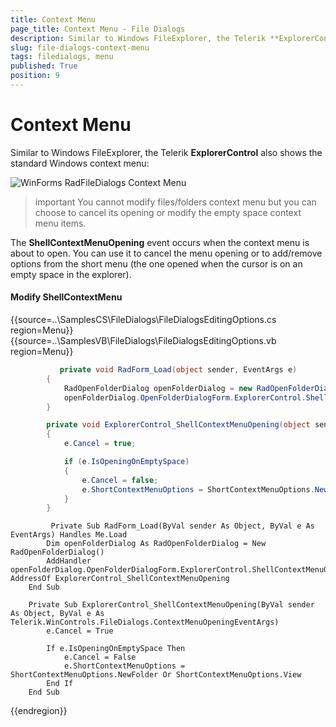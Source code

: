 ```yaml
---
title: Context Menu
page_title: Context Menu - File Dialogs
description: Similar to Windows FileExplorer, the Telerik **ExplorerControl** also shows the standard Windows context menu
slug: file-dialogs-context-menu
tags: filedialogs, menu
published: True
position: 9 
---
```


# Context Menu

Similar to Windows FileExplorer, the Telerik **ExplorerControl** also shows the standard Windows context menu:

![WinForms RadFileDialogs Context Menu](images/file-dialogs-context-menu001.png)

>important You cannot modify files/folders context menu but you can choose to cancel its opening or modify the empty space context menu items.

The **ShellContextMenuOpening** event occurs when the context menu is about to open. You can use it to cancel the menu opening or to add/remove options from the short menu (the one opened when the cursor is on an empty space in the explorer).


#### Modify ShellContextMenu

{{source=..\SamplesCS\FileDialogs\FileDialogsEditingOptions.cs region=Menu}}
{{source=..\SamplesVB\FileDialogs\FileDialogsEditingOptions.vb region=Menu}}

````C#
           private void RadForm_Load(object sender, EventArgs e)
        {
            RadOpenFolderDialog openFolderDialog = new RadOpenFolderDialog();
            openFolderDialog.OpenFolderDialogForm.ExplorerControl.ShellContextMenuOpening += ExplorerControl_ShellContextMenuOpening;
        }

        private void ExplorerControl_ShellContextMenuOpening(object sender, Telerik.WinControls.FileDialogs.ContextMenuOpeningEventArgs e)
        {
            e.Cancel = true;

            if (e.IsOpeningOnEmptySpace)
            {
                e.Cancel = false;
                e.ShortContextMenuOptions = ShortContextMenuOptions.NewFolder | ShortContextMenuOptions.View;
            }
        }     

````
````VB.NET
	     Private Sub RadForm_Load(ByVal sender As Object, ByVal e As EventArgs) Handles Me.Load
        Dim openFolderDialog As RadOpenFolderDialog = New RadOpenFolderDialog()
        AddHandler openFolderDialog.OpenFolderDialogForm.ExplorerControl.ShellContextMenuOpening, AddressOf ExplorerControl_ShellContextMenuOpening
    End Sub

    Private Sub ExplorerControl_ShellContextMenuOpening(ByVal sender As Object, ByVal e As Telerik.WinControls.FileDialogs.ContextMenuOpeningEventArgs)
        e.Cancel = True

        If e.IsOpeningOnEmptySpace Then
            e.Cancel = False
            e.ShortContextMenuOptions = ShortContextMenuOptions.NewFolder Or ShortContextMenuOptions.View
        End If
    End Sub

````

{{endregion}}

